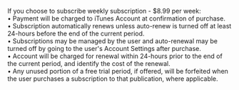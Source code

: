 If you choose to subscribe weekly subscription - $8.99 per week:  
• Payment will be charged to iTunes Account at confirmation of purchase.  
• Subscription automatically renews unless auto-renew is turned off at least 24-hours before the end of the current period.  
• Subscriptions may be managed by the user and auto-renewal may be turned off by going to the user's Account Settings after purchase.  
• Account will be charged for renewal within 24-hours prior to the end of the current period, and identify the cost of the renewal.  
• Any unused portion of a free trial period, if offered, will be forfeited when the user purchases a subscription to that publication, where applicable.